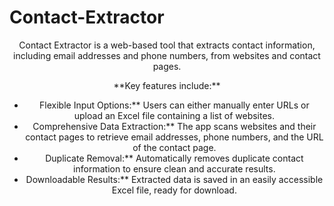 # Contact-Extractor
<p align="center">
  Contact Extractor is a web-based tool that extracts contact information, including email addresses and phone numbers, from websites and contact pages.
</p>

<p align="center">
  **Key features include:**
</p>

<ul style="text-align: center;">
  <li>Flexible Input Options:** Users can either manually enter URLs or upload an Excel file containing a list of websites.</li>
  <li>Comprehensive Data Extraction:** The app scans websites and their contact pages to retrieve email addresses, phone numbers, and the URL of the contact page.</li>
  <li>Duplicate Removal:** Automatically removes duplicate contact information to ensure clean and accurate results.</li>
  <li>Downloadable Results:** Extracted data is saved in an easily accessible Excel file, ready for download.</li>
</ul>
